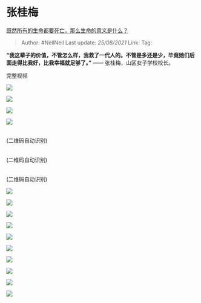 # 张桂梅
[既然所有的生命都要死亡，那么生命的意义是什么？](https://www.zhihu.com/question/288017836/answer/1314266015)

> Author: #NellNell 
> Last update: *25/08/2021* 
> Link:
> Tag: 

**“我这辈子的价值，不管怎么样，我救了一代人的。不管是多还是少，毕竟她们后面走得比我好，比我幸福就足够了。”** —— 张桂梅，山区女子学校校长。

完整视频

  

![](https://pic1.zhimg.com/50/v2-37d7f1b8e28717803ab38cec376860d5_720w.jpg?source=c8b7c179)

![](https://pic1.zhimg.com/80/v2-37d7f1b8e28717803ab38cec376860d5_720w.jpg?source=c8b7c179)

  

![](https://pic2.zhimg.com/50/v2-eb5c90781143cadf9d0e108bf1afa2c3_720w.jpg?source=c8b7c179)

![](https://pic2.zhimg.com/80/v2-eb5c90781143cadf9d0e108bf1afa2c3_720w.jpg?source=c8b7c179)

  

<br> (二维码自动识别)

  

<br> (二维码自动识别)

  

<br> (二维码自动识别)

  

![](https://pic3.zhimg.com/50/v2-2d7203779127799dd3f26c1a1635c42e_720w.jpg?source=c8b7c179)

![](https://pic3.zhimg.com/80/v2-2d7203779127799dd3f26c1a1635c42e_720w.jpg?source=c8b7c179)

  

![](https://pic3.zhimg.com/50/v2-a50e3af8e889a4d2d41640a48f932cce_720w.jpg?source=c8b7c179)

![](https://pic3.zhimg.com/80/v2-a50e3af8e889a4d2d41640a48f932cce_720w.jpg?source=c8b7c179)

  

![](https://pic2.zhimg.com/50/v2-b217880d612ffba787d954bd24639fb2_720w.jpg?source=c8b7c179)

![](https://pic2.zhimg.com/80/v2-b217880d612ffba787d954bd24639fb2_720w.jpg?source=c8b7c179)

  

![](https://pic3.zhimg.com/50/v2-0fee6e211790eb6cad2355c38ce12219_720w.jpg?source=c8b7c179)

![](https://pic3.zhimg.com/80/v2-0fee6e211790eb6cad2355c38ce12219_720w.jpg?source=c8b7c179)

  

![](https://pica.zhimg.com/50/v2-7b9a65218b414809e2df8c2335f90139_720w.jpg?source=c8b7c179)

![](https://pica.zhimg.com/80/v2-7b9a65218b414809e2df8c2335f90139_720w.jpg?source=c8b7c179)